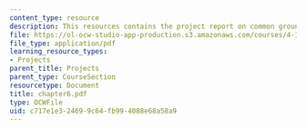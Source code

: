 ```yaml
---
content_type: resource
description: This resources contains the project report on common ground in amsterdam.
file: https://ol-ocw-studio-app-production.s3.amazonaws.com/courses/4-175-case-studies-in-city-form-fall-2005/c717e1e324699c64fb994088e68a58a9_chapter6.pdf
file_type: application/pdf
learning_resource_types:
- Projects
parent_title: Projects
parent_type: CourseSection
resourcetype: Document
title: chapter6.pdf
type: OCWFile
uid: c717e1e3-2469-9c64-fb99-4088e68a58a9
---
```

